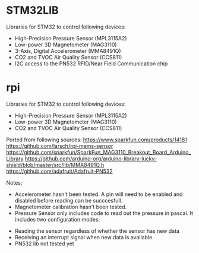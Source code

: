 # STM32LIB
Libraries for STM32 to control following devices:
* High-Precision Pressure Sensor (MPL3115A2)
* Low-power 3D Magnetometer (MAG3110)
* 3-Axis, Digital Accelerometer (MMA8491Q)
* CO2 and TVOC Air Quality Sensor (CCS811)
* I2C access to the PN532 RFID/Near Field Communication chip
# rpi
Libraries for STM32 to control following devices:
* High-Precision Pressure Sensor (MPL3115A2)
* Low-power 3D Magnetometer (MAG3110)
* CO2 and TVOC Air Quality Sensor (CCS811)

Ported from following sources:
https://www.sparkfun.com/products/14181
https://github.com/larsch/rpi-mems-sensor
https://github.com/sparkfun/SparkFun_MAG3110_Breakout_Board_Arduino_Library
https://github.com/arduino-org/arduino-library-lucky-shield/blob/master/src/lib/MMA8491Q.h
https://github.com/adafruit/Adafruit-PN532

Notes:
- Accelerometer hasn't been tested. A pin will need to be enabled and disabled before reading can be succcesfull.
- Magnetometer calibration hasn't been tested.
- Pressure Sensor only includes code to read out the pressure in pascal. It includes two configuration modes:
* Reading the sensor regardless of whether the sensor has new data
* Receiving an interrupt signal when new data is available
* PN532 lib not tested yet

